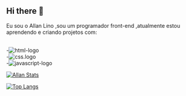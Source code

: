 ## Hi there 👋

Eu sou o Allan Lino ,sou um programador front-end ,atualmente estou aprendendo e criando projetos com:
<br>
<br>

-<img src= "https://img.shields.io/badge/HTML-239120?style=for-the-badge&logo=html5&logoColor=white" alt="html-logo"/>
<br>
-<img src="https://img.shields.io/badge/CSS3-1572B6?style=for-the-badge&logo=css3&logoColor=white" alt="css.logo"/>
<br>
-<img src="https://img.shields.io/badge/JavaScript-F7DF1E?style=for-the-badge&logo=javascript&logoColor=black" alt="javascript-logo"/>


[![Allan Stats](https://github-readme-stats.vercel.app/api?username=Allan009lino)](https://github.com/anuraghazra/github-readme-stats)

[![Top Langs](https://github-readme-stats.vercel.app/api/top-langs/?username=Allan009lino)](https://github.com/anuraghazra/github-readme-stats)



